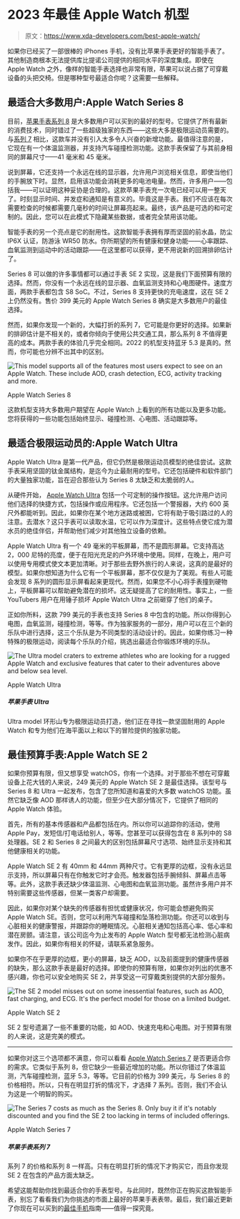 # 2023 年最佳 Apple Watch 机型

> 原文：<https://www.xda-developers.com/best-apple-watch/>

如果你已经买了一部很棒的 iPhones 手机，没有比苹果手表更好的智能手表了。其他制造商根本无法提供库比提诺公司提供的相同水平的深度集成。即使在 Apple Watch 之外，像样的智能手表选择也非常有限，苹果可以说占据了可穿戴设备的头把交椅。但是哪种型号最适合你呢？这需要一些解释。

## 最适合大多数用户:Apple Watch Series 8

目前，[苹果手表系列 8](https://www.xda-developers.com/apple-watch-series-8) 是大多数用户可以买到的最好的型号。它提供了所有最新的消费技术，同时错过了一些超级独家的东西——这些大多是极限运动员需要的。与[系列 7](https://www.xda-developers.com/apple-watch-series-7-review/) 相比，这款车并没有引入太多令人兴奋的新增功能。最值得注意的是，它现在有一个体温监测器，并支持汽车碰撞检测功能。这款手表保留了与其前身相同的屏幕尺寸——41 毫米和 45 毫米。

说到屏幕，它还支持一个永远在线的显示器，允许用户浏览相关信息，即使当他们的手腕放下时。显然，启用该功能会消耗更多的电池电量。然而，许多用户——包括我——可以证明这种妥协是合理的。这款苹果手表充一次电已经可以用一整天了。时刻显示时间、并发症和通知是有意义的。毕竟这是手表。我们不应该在每次需要检查的时候都需要几毫秒的时间让屏幕亮起来。最终，该产品是可选的和可定制的。因此，您可以在此模式下隐藏某些数据，或者完全禁用该功能。

智能手表的另一个亮点是它的耐用性。这款智能手表拥有厚而坚固的前水晶，防尘 IP6X 认证，防游泳 WR50 防水。你所期望的所有健康和健身功能——心率跟踪、血氧监测到运动中的活动跟踪——在这里都可以获得，更不用说新的回溯排卵估计了。

Series 8 可以做的许多事情都可以通过手表 SE 2 实现，这是我们下面预算有限的选择。然而，你没有一个永远在线的显示器、血氧监测支持和心电图硬件。速度方面，两款手表都包含 S8 SoC。不过，Series 8 支持更快的充电速度，这在 SE 2 上仍然没有。售价 399 美元的 Apple Watch Series 8 确实是大多数用户的最佳选择。

然而，如果你发现一个新的，大幅打折的系列 7，它可能是你更好的选择。如果新的排卵估计是不相关的，或者你倾向于使用公共交通工具，那么系列 8 不值得更高的成本。两款手表的体验几乎完全相同。2022 的机型支持蓝牙 5.3 是真的。然而，你可能也分辨不出其中的区别。

 <picture>![This model supports all of the features most users expect to see on an Apple Watch. These include AOD, crash detection, ECG, activity tracking and more.](img/472f5b63189dd81545f0c9b18b51eac6.png)</picture> 

Apple Watch Series 8

这款机型支持大多数用户期望在 Apple Watch 上看到的所有功能以及更多功能。您将获得的一些功能包括始终显示、碰撞检测、心电图、活动跟踪等。

## 最适合极限运动员的:Apple Watch Ultra

Apple Watch Ultra 是第一代产品，但它仍然是极限运动员模型的绝佳尝试。这款手表采用坚固的钛金属结构，是迄今为止最耐用的型号。它还包括硬件和软件部门的大量独家功能，旨在迎合那些认为 Series 8 太缺乏和太脆弱的人。

从硬件开始， [Apple Watch Ultra](https://www.xda-developers.com/apple-watch-ultra-review/) 包括一个可定制的操作按钮。这允许用户访问他们选择的快捷方式，包括操作或应用程序。它还包括一个警报器，大约 600 英尺外都能听到。因此，如果你在某个地方迷路或被困，它将有助于吸引路过的人的注意。去潜水？这只手表可以读取水温，它可以作为深度计。这些特点使它成为潜水员的绝佳伴侣，并帮助他们减少对其他独立设备的依赖。

Apple Watch Ultra 有一个 49 毫米的平板屏幕，而不是圆形屏幕。它支持高达 2，000 尼特的亮度，便于在阳光充足的户外环境中使用。同样，在晚上，用户可以使用专用模式使文本更加清晰。对于那些去野外旅行的人来说，这真的是最好的模型。如果你想知道为什么它有一个平板屏幕，那不仅仅是为了美观。有些人可能会发现 8 系列的圆形显示屏看起来更现代。然而，如果您不小心将手表撞到硬物上，平板屏幕可以帮助避免潜在的损坏。这无疑提高了它的耐用性。事实上，一些 YouTubers 用户在用锤子损坏 Apple Watch Ultra 之前砸穿了他们的桌子。

正如你所料，这款 799 美元的手表也支持 Series 8 中包含的功能。所以你得到心电图，血氧监测，碰撞检测，等等。作为独家服务的一部分，用户可以在三个新的乐队中进行选择，这三个乐队是为不同类型的活动设计的。因此，如果你练习一种特殊的极限运动，阅读每个乐队的介绍，挑选出最适合你锻炼环境的乐队。

 <picture>![The Ultra model craters to extreme athletes who are looking for a rugged Apple Watch and exclusive features that cater to their adventures above and below sea level.](img/a5bcf1b9358b87ab842641fda2bcabc6.png)</picture> 

Apple Watch Ultra

##### 苹果手表 Ultra

Ultra model 环形山专为极限运动员打造，他们正在寻找一款坚固耐用的 Apple Watch 和专为他们在海平面以上和以下的冒险提供的独家功能。

## 最佳预算手表:Apple Watch SE 2

如果你预算有限，但又想享受 watchOS，你有一个选择。对于那些不想在可穿戴设备上花大钱的人来说，249 美元的 Apple Watch SE 2 是最佳选择。该型号与 Series 8 和 Ultra 一起发布，包含了您所知道和喜爱的大多数 watchOS 功能。虽然它缺乏像 AOD 那样诱人的功能，但至少在大部分情况下，它提供了相同的 Apple Watch 体验。

首先，所有的基本传感器和产品都包括在内。所以你可以追踪你的活动，使用 Apple Pay，发短信/打电话给别人，等等。您甚至可以获得包含在 8 系列中的 S8 处理器。SE 2 和 Series 8 之间最大的区别包括屏幕尺寸选项、始终显示支持和其他健康相关的功能。

Apple Watch SE 2 有 40mm 和 44mm 两种尺寸。它有更厚的边框，没有永远显示支持，所以屏幕只有在你触发它时才会亮。触发器包括手腕倾斜、屏幕点击等等。此外，这款手表还缺少体温监测、心电图和血氧监测功能。虽然许多用户并不特别需要这些传感器，但某一类客户却需要。

因此，如果你对某个缺失的传感器有担忧或健康状况，你可能会想避免购买 Apple Watch SE。否则，您可以利用汽车碰撞和坠落检测功能。你还可以收到与心脏相关的健康警报，并跟踪你的睡眠情况。心脏相关通知包括高心率、低心率和潜在房颤。请注意，该公司迄今为止发布的 Apple Watch 型号都无法检测心脏病发作。因此，如果你有相关的怀疑，请联系紧急服务。

如果你不在乎更厚的边框，更小的屏幕，缺乏 AOD，以及前面提到的健康传感器的缺失，那么这款手表是最好的选择。即使你的预算有限，如果你对列出的优惠不感兴趣，你也可以安全地购买 SE 2，并享受这一可穿戴类别提供的大部分服务。

 <picture>![The SE 2 model misses out on some inessential features, such as AOD, fast charging, and ECG. It's the perfect model for those on a limited budget.](img/15fcd1152d32f8f716c340978890765e.png)</picture> 

Apple Watch SE 2

SE 2 型号遗漏了一些不重要的功能，如 AOD、快速充电和心电图。对于预算有限的人来说，这是完美的模式。

* * *

如果你对这三个选项都不满意，你可以看看 [Apple Watch Series 7](https://www.xda-developers.com/apple-watch-series-7-review/) 是否更适合你的需求。它类似于系列 8，但它缺少一些最近增加的功能。所以你错过了体温监测，汽车碰撞检测，蓝牙 5.3，等等。它目前的价格为 399 美元，与 Series 8 的价格相符。所以，只有在明显打折的情况下，才选择 7 系列。否则，我们不会认为这是一个明智的购买。

 <picture>![The Series 7 costs as much as the Series 8\. Only buy it if it's notably discounted and you find the SE 2 too lacking in terms of included offerings.](img/81870fcc974bccaff9cfbd668214d32a.png)</picture> 

Apple Watch Series 7

##### 苹果手表系列 7

系列 7 的价格和系列 8 一样高。只有在明显打折的情况下才购买它，而且你发现 SE 2 在包含的产品方面太缺乏。

希望这能帮助你找到最适合你的手表型号。与此同时，既然你正在购买这款智能手表，别忘了看看我们为你挑选的市面上最好的苹果手表表带。最后，我们最近更新了你现在可以买到的[最佳手机](https://www.xda-developers.com/best-phones)指南——值得一探究竟。